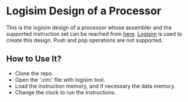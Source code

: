 # Logisim Design of a Processor
This is the logisim design of a processor whose assembler and the supported instruction set can be reached from [here](https://github.com/erenulas/Assembler).
[Logisim](http://www.cburch.com/logisim/) is used to create this design. Push and pop operations are not supported.

## How to Use It?
* Clone the repo.
* Open the '.circ' file with logisim tool.
* Load the instruction memory, and if necessary the data memory.
* Change the clock to run the instructions.
